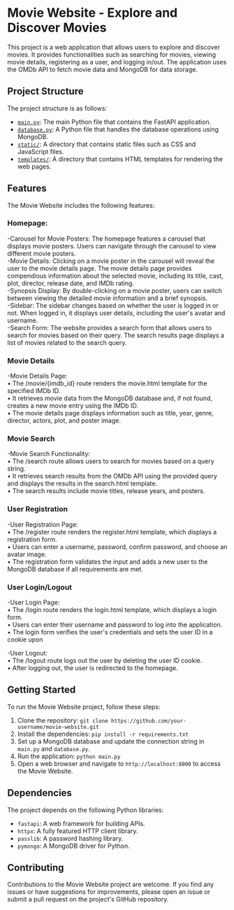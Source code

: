 # Movie Website - Explore and Discover Movies

This project is a web application that allows users to explore and discover movies. It provides functionalities such as searching for movies, viewing movie details, registering as a user, and logging in/out. The application uses the OMDb API to fetch movie data and MongoDB for data storage.

## Project Structure

The project structure is as follows:

- [`main.py`](https://github.com/ro-rok/Movie_OMDB/blob/main/app/main.py): The main Python file that contains the FastAPI application.
- [`database.py`](https://github.com/ro-rok/Movie_OMDB/blob/main/app/database.py): A Python file that handles the database operations using MongoDB.
- [`static/`](https://github.com/ro-rok/Movie_OMDB/tree/main/static): A directory that contains static files such as CSS and JavaScript files.
- [`templates/`](https://github.com/ro-rok/Movie_OMDB/tree/main/templates): A directory that contains HTML templates for rendering the web pages.

## Features

The Movie Website includes the following features:

### Homepage:
-Carousel for Movie Posters: The homepage features a carousel that displays movie posters. Users can navigate through the carousel to view different movie posters.<br />
-Movie Details: Clicking on a movie poster in the carousel will reveal the user to the movie details page. The movie details page provides compendious information about the selected movie, including its title, cast, plot, director, release date, and IMDb rating.<br />
-Synopsis Display: By double-clicking on a movie poster, users can switch between viewing the detailed movie information and a brief synopsis.<br />
-Sidebar: The sidebar changes based on whether the user is logged in or not. When logged in, it displays user details, including the user's avatar and username.<br />
-Search Form: The website provides a search form that allows users to search for movies based on their query. The search results page displays a list of movies related to the search query.<br />

### Movie Details
-Movie Details Page:<br />
• The /movie/{imdb_id} route renders the movie.html template for the specified IMDb ID.<br />
• It retrieves movie data from the MongoDB database and, if not found, creates a new movie entry using the IMDb ID.<br />
• The movie details page displays information such as title, year, genre, director, actors, plot, and poster image.<br />

### Movie Search
-Movie Search Functionality:<br />
• The /search route allows users to search for movies based on a query string.<br />
• It retrieves search results from the OMDb API using the provided query and displays the results in the search.html template.<br />
• The search results include movie titles, release years, and posters.<br />


### User Registration
-User Registration Page:<br />
• The /register route renders the register.html template, which displays a registration form.<br />
• Users can enter a username, password, confirm password, and choose an avatar image.<br />
• The registration form validates the input and adds a new user to the MongoDB database if all requirements are met.<br />

### User Login/Logout
-User Login Page: <br />
• The /login route renders the login.html template, which displays a login form.<br />
• Users can enter their username and password to log into the application.<br />
• The login form verifies the user's credentials and sets the user ID in a cookie upon <br />

-User Logout: <br />
• The /logout route logs out the user by deleting the user ID cookie.<br />
• After logging out, the user is redirected to the homepage.<br />


## Getting Started

To run the Movie Website project, follow these steps:

1. Clone the repository: `git clone https://github.com/your-username/movie-website.git`
2. Install the dependencies: `pip install -r requirements.txt`
3. Set up a MongoDB database and update the connection string in `main.py` and `database.py`.
4. Run the application: `python main.py`
5. Open a web browser and navigate to `http://localhost:8000` to access the Movie Website.

## Dependencies

The project depends on the following Python libraries:

- `fastapi`: A web framework for building APIs.
- `httpx`: A fully featured HTTP client library.
- `passlib`: A password hashing library.
- `pymongo`: A MongoDB driver for Python.

## Contributing

Contributions to the Movie Website project are welcome. If you find any issues or have suggestions for improvements, please open an issue or submit a pull request on the project's GitHub repository.
